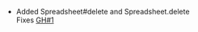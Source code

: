 + Added Spreadsheet#delete and Spreadsheet.delete  
  Fixes [GH#1](https://github.com/pikimal/google-cells/issues/1)
